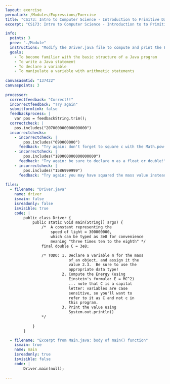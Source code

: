 ```yaml
---
layout: exercise
permalink: /Modules/Expressions/Exercise
title: "CS173: Intro to Computer Science - Introduction to Primitive Data Types and Expressions"
excerpt: "CS173: Intro to Computer Science - Introduction to to Primitive Data Types and Expressions"

info:
  points: 3
  prev: "./Module"
  instructions: "Modify the Driver.java file to compute and print the Energy of an object given its mass and the constant <code>c</code> (which is given to you in the program)."
  goals:
    - To become familiar with the basic structure of a Java program
    - To write a Java statement
    - To declare a variable
    - To manipulate a variable with arithmetic statements
  
canvasasmtid: "137422"
canvaspoints: 3
  
processor:  
  correctfeedback: "Correct!!" 
  incorrectfeedback: "Try again"
  submitformlink: false
  feedbackprocess: | 
    var pos = feedbackString.trim();
  correctcheck: |
    pos.includes("207000000000000000")
  incorrectchecks:
    - incorrectcheck: |
        pos.includes("690000000")
      feedback: "Try again: don't forget to square c with the Math.pow() method, or by multiplying by c twice!"    
    - incorrectcheck: |
        pos.includes("180000000000000000")
      feedback: "Try again: be sure to declare m as a float or double!"          
    - incorrectcheck: |
        pos.includes("1586999999")
      feedback: "Try again: you may have squared the mass value instead of the speed of light!"
      
files:
  - filename: "Driver.java"
    name: driver
    ismain: false
    isreadonly: false
    isvisible: true
    code: | 
        public class Driver {
            public static void main(String[] args) {
                /*  A constant representing the 
                    speed of light = 300000000, 
                    which can be typed as 3e8 for convenience
                    meaning "three times ten to the eighth" */
                final double C = 3e8; 

                /* TODO: 1. Declare a variable m for the mass 
                            of an object, and assign it the 
                            value 2.3.  Be sure to use the 
                            appropriate data type!
                         2. Compute the Energy (using 
                            Einstein's formula: E = MC^2)
                            ... note that C is a capital 
                            letter: variables are case 
                            sensitive, so you'll want to 
                            refer to it as C and not c in 
                            this program.
                         3. Print the value using 
                            System.out.println()
                */
                
            }
        }    

  - filename: "Excerpt from Main.java: body of main() function"
    ismain: true
    name: main
    isreadonly: true
    isvisible: false
    code: |
        Driver.main(null);
        
---
```

